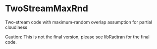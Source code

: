 # TwoStreamMaxRnd
Two-stream code with maximum-random overlap assumption for partial cloudiness

Caution: This is not the final version, please see libRadtran for the final code.

